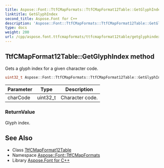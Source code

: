 ```yaml
---
title: Aspose::Font::TtfCMapFormats::TtfCMapFormat12Table::GetGlyphIndex method
linktitle: GetGlyphIndex
second_title: Aspose.Font for C++
description: 'Aspose::Font::TtfCMapFormats::TtfCMapFormat12Table::GetGlyphIndex method. Gets a glyph index for a given character code in C++.'
type: docs
weight: 200
url: /cpp/aspose.font.ttfcmapformats/ttfcmapformat12table/getglyphindex/
---
```

## TtfCMapFormat12Table::GetGlyphIndex method


Gets a glyph index for a given character code.

```cpp
uint32_t Aspose::Font::TtfCMapFormats::TtfCMapFormat12Table::GetGlyphIndex(uint32_t charCode) override
```


| Parameter | Type | Description |
| --- | --- | --- |
| charCode | uint32_t | Character code. |

### ReturnValue

Glyph index.

## See Also

* Class [TtfCMapFormat12Table](../)
* Namespace [Aspose::Font::TtfCMapFormats](../../)
* Library [Aspose.Font for C++](../../../)
